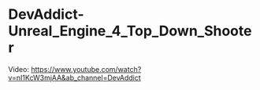# DevAddict-Unreal_Engine_4_Top_Down_Shooter
 Video: https://www.youtube.com/watch?v=nI1KcW3mjAA&ab_channel=DevAddict
